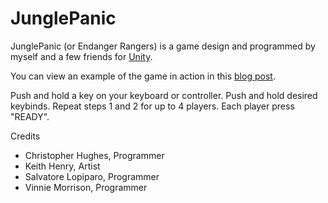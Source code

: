 JunglePanic
===========

JunglePanic (or Endanger Rangers) is a game design and programmed by myself and a few friends for [Unity](http://www.unity3d.com).

You can view an example of the game in action in this [blog post](http://salvatore.lopiparo.com/2014/07/endanger-rangers-unity-game/).

Push and hold a key on your keyboard or controller.
Push and hold desired keybinds.
Repeat steps 1 and 2 for up to 4 players.
Each player press "READY".

Credits

- Christopher Hughes, Programmer
- Keith Henry, Artist
- Salvatore Lopiparo, Programmer
- Vinnie Morrison, Programmer
